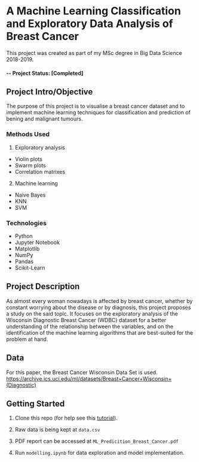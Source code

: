 # A Machine Learning Classification and Exploratory Data Analysis of Breast Cancer
This project was created as part of my MSc degree in Big Data Science 2018-2019.

#### -- Project Status: [Completed]

## Project Intro/Objective
The purpose of this project is to visualise a breast cancer dataset and to implement machine learning techniques for classification and prediction of bening and malignant tumours.

### Methods Used
1. Exploratory analysis
  * Violin plots
  * Swarm plots
  * Correlation matrixes
2. Machine learning
  * Naive Bayes
  * KNN
  * SVM

### Technologies
* Python
* Jupyter Notebook
* Matplotlib
* NumPy
* Pandas
* Scikit-Learn

## Project Description
As almost every woman nowadays is affected by breast cancer, whether by constant worrying about the disease or by diagnosis, this project proposes a study on the said topic. It focuses on the exploratory analysis of the Wisconsin Diagnostic Breast Cancer (WDBC) dataset for a better understanding of the relationship between the variables, and on the identification of the machine learning algorithms that are best-suited for the problem at hand.

## Data
For this paper, the Breast Cancer Wisconsin Data Set is used. https://archive.ics.uci.edu/ml/datasets/Breast+Cancer+Wisconsin+(Diagnostic)

## Getting Started

1. Clone this repo (for help see this [tutorial](https://help.github.com/articles/cloning-a-repository/)).

2. Raw data is being kept at `data.csv`

3. PDF report can be accessed at `ML_Predicition_Breast_Cancer.pdf`

3. Run `modelling.ipynb` for data exploration and model implementation.
